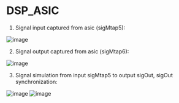 # DSP_ASIC
1. Signal input captured from asic (sigMtap5): 

![image](https://user-images.githubusercontent.com/87049112/135739449-da13989f-f185-4491-b1ba-4dba8fb12008.png)

2. Signal output captured from asic (sigMtap6): 

![image](https://user-images.githubusercontent.com/87049112/135739472-adf185f2-9f2e-4839-90c8-98d1f73746ff.png)

3. Signal simulation from input sigMtap5 to output sigOut, sigOut synchronization:

![image](https://user-images.githubusercontent.com/87049112/135739896-c9221200-a8d1-4824-b830-80e352ddea0e.png)
![image](https://user-images.githubusercontent.com/87049112/135739907-65a1753c-30e7-488a-8d28-bebe5b78088f.png)
